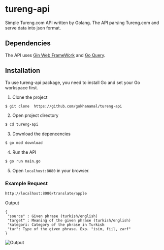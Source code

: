 # tureng-api
Simple Tureng.com API written by Golang. The API parsing Tureng.com and serve
data into json format.

## Dependencies
The API uses [Gin Web FrameWork](https://github.com/gin-gonic/gin) and
[Go Query](https://github.com/PuerkitoBio/goquery). 

## Installation
To use tureng-api package, you need to install Go and set your Go workspace
first.

1. Clone the project
```sh
$ git clone  https://github.com/gokhanamal/tureng-api
```
2. Open project directory
```sh
$ cd tureng-api
```
3. Download the depencencies
```sh
$ go mod download
```
4. Run the API
```sh
$ go run main.go
```
5. Open `localhost:8080` in your browser.

### Example Request

```sh
http://localhost:8080/translate/apple
```

Output
```
{
 "source" : Given phrase (turkish/english)
 "target" : Meaning of the given phrase (turkish/english)
 "kategori: Category of the phrase in Turkish
 "tur": Type of the given phrase. Exp. "isim, fiil, zarf"
}
```

![Output](https://i.ibb.co/23MMqm0/output.png)
